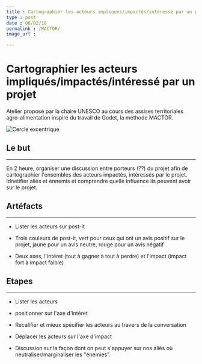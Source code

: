```yaml
---
title : Cartographier les acteurs impliqués/impactés/intéressé par un projet 
type : post
date : 06/02/18
permalink : /MACTOR/
image_url : 

---
```


# Cartographier les acteurs impliqués/impactés/intéressé par un projet

Atelier proposé par la chaire UNESCO au cours des assises territoriales agro-alimentation inspiré du travail de Godet, la méthode MACTOR.

![Cercle excentrique](https://www.google.com/url?sa=i&source=images&cd=&ved=2ahUKEwj6lYO7q6fgAhWmy4UKHUtRA7QQjRx6BAgBEAU&url=https%3A%2F%2Fjournals.openedition.org%2Fdeveloppementdurable%2F8694&psig=AOvVaw0InZ7uYbww03kYBCeA5cgt&ust=1549550453101957)

## Le but

---

En 2 heure, organiser une discussion entre porteurs (??) du projet afin de cartographier l'ensembles des acteurs impactés, intéressés par le projet. Idnetifier aliés et énnemis et comprendre quelle influence ils peuvent avoir sur le projet.

## Artéfacts

---

- Lister les acteurs sur post-it

- Trois couleurs de post-it, vert pour ceux qui ont un avis positif sur le projet, jaune pour un avis neutre, rouge pour un avis négatif

- Deux axes, l'intéret (tout à gagner à tout à perdre) et l'impact (impact fort à impact faible)

## Etapes

---

- Lister les acteurs

- positionner sur l'axe d'intéret

- Recalifier et mieux spécifier les acteurs au travers de la conversation

- Déplacer les acteurs sur l'axe d'impact

- Discussion sur la façon dont on peut s'appuyer sur nos aliés où neutraliser/marginaliser les "énemies".